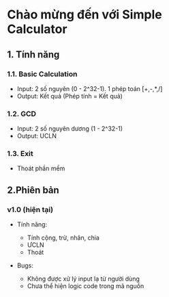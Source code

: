 # Chào mừng đến với Simple Calculator 

## 1. Tính năng

### 1.1. Basic Calculation
- Input: 2 số nguyên (0 - 2^32-1). 1 phép toán [+,-,*,/]
- Output: Kết quả (Phép tính = Kết quả)
### 1.2. GCD
- Input: 2 số nguyên dương (1 - 2^32-1)
- Output: UCLN
### 1.3. Exit
- Thoát phần mềm
## 2.Phiên bản
### v1.0 (hiện tại)
-   Tính năng: 
    + Tính cộng, trừ, nhân, chia
    + ƯCLN
    + Thoát

-   Bugs: 
    + Không được xử lý input lạ từ người dùng
    + Chưa thể hiện logic code trong mã nguồn